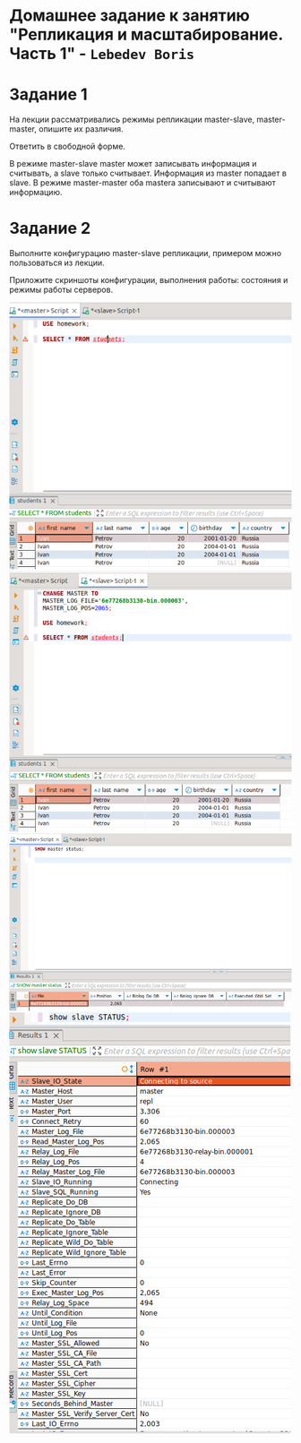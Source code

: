 # Домашнее задание к занятию "Репликация и масштабирование. Часть 1" - `Lebedev Boris`

# Задание 1
На лекции рассматривались режимы репликации master-slave, master-master, опишите их различия.

Ответить в свободной форме.

В режиме master-slave master может записывать информация и считывать, а slave только считывает. Информация из master попадает в slave.
В режиме master-master оба mastera записывают и считывают информацию.

# Задание 2
Выполните конфигурацию master-slave репликации, примером можно пользоваться из лекции.

Приложите скриншоты конфигурации, выполнения работы: состояния и режимы работы серверов.

![alt text](https://github.com/bris91/12-06/blob/ea389df04fb53801123b92180c478193619d46f0/m_sel.png)
![alt text](https://github.com/bris91/12-06/blob/ea389df04fb53801123b92180c478193619d46f0/sl_sel.png)
![alt text](https://github.com/bris91/12-06/blob/ea389df04fb53801123b92180c478193619d46f0/m_st.png)
![alt text](https://github.com/bris91/12-06/blob/ea389df04fb53801123b92180c478193619d46f0/sl_st.png)

